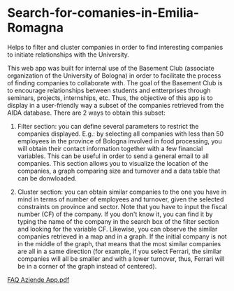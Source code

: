 # Search-for-comanies-in-Emilia-Romagna
Helps to filter and cluster companies in order to find interesting companies to initiate relationships with the University.

This web app was built for internal use of the Basement Club (associate organization of the University of Bologna) in order to facilitate the process of finding companies to collaborate with. The goal of the Basement Club is to encourage relationships between students and entterprises through seminars, projects, internships, etc. Thus, the objective of this app is to display in a user-friendly way a subset of the companies retrieved from the AIDA database. There are 2 ways to obtain this subset:

1) Filter section: you can define several parameters to restrict the companies displayed. E.g.: by selecting all companies with less than 50 employees in the province of Bologna involved in food processing, you will obtain their contact information together with a few financial variables. This can be useful in order to send a general email to all companies. This section allows you to visualize the location of the companies, a graph comparing size and turnover and a data table that can be donwloaded.

2) Cluster section: you can obtain similar companies to the one you have in mind in terms of number of employees and turnover, given the selected constraints on province and sector. Note that you have to input the fiscal number (CF) of the company. If you don't know it, you can find it by typing the name of the company in the search box of the filter section and looking for the variable CF. Likewise, you can observe the similar companies retrieved in a map and in a graph. If the initial company is not in the middle of the graph, that means that the most similar companies are all in a same direction (for example, if you select Ferrari, the similar companies will all be smaller and with a lower turnover, thus, Ferrari will be in a corner of the graph instead of centered). 

[FAQ Aziende App.pdf](https://github.com/rubenmartinez9/Search-for-comanies-in-Emilia-Romagna/files/7184743/FAQ.Aziende.App.pdf)
